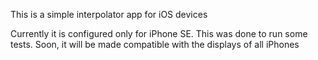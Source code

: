 This is a simple interpolator app for iOS devices

Currently it is configured only for iPhone SE. This was done to run some tests.
Soon, it will be made compatible with the displays of all iPhones
